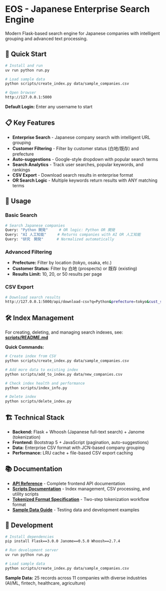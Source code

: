 # EOS - Japanese Enterprise Search Engine

Modern Flask-based search engine for Japanese companies with intelligent grouping and advanced text processing.

## 🚀 Quick Start

```bash
# Install and run
uv run python run.py

# Load sample data
python scripts/create_index.py data/sample_companies.csv

# Open browser
http://127.0.0.1:5000
```

**Default Login:** Enter any username to start

## 📋 Key Features

- **Enterprise Search** - Japanese company search with intelligent URL grouping
- **Customer Filtering** - Filter by customer status (白地/既存) and prefecture
- **Auto-suggestions** - Google-style dropdown with popular search terms
- **Search Analytics** - Track user searches, popular keywords, and rankings
- **CSV Export** - Download search results in enterprise format
- **OR Search Logic** - Multiple keywords return results with ANY matching terms

## 📖 Usage

### **Basic Search**
```bash
# Search Japanese companies
Query: "Python 開発"     # OR logic: Python OR 開発
Query: "AI 人工知能"     # Returns companies with AI OR 人工知能
Query: "研究　開発"      # Normalized automatically
```

### **Advanced Filtering**
- **Prefecture:** Filter by location (tokyo, osaka, etc.)
- **Customer Status:** Filter by 白地 (prospects) or 既存 (existing)
- **Results Limit:** 10, 20, or 50 results per page

### **CSV Export**
```bash
# Download search results
http://127.0.0.1:5000/api/download-csv?q=Python&prefecture=tokyo&cust_status=白地
```

## 🛠️ Index Management

For creating, deleting, and managing search indexes, see: **[scripts/README.md](./scripts/README.md)**

**Quick Commands:**
```bash
# Create index from CSV
python scripts/create_index.py data/sample_companies.csv

# Add more data to existing index
python scripts/add_to_index.py data/new_companies.csv

# Check index health and performance
python scripts/index_info.py

# Delete index
python scripts/delete_index.py
```

## 🏗️ Technical Stack

- **Backend:** Flask + Whoosh (Japanese full-text search) + Janome (tokenization)
- **Frontend:** Bootstrap 5 + JavaScript (pagination, auto-suggestions)
- **Data:** Enterprise CSV format with JCN-based company grouping
- **Performance:** LRU cache + file-based CSV export caching

## 📚 Documentation

- **[API Reference](./FRONTEND_API_DOCS.md)** - Complete frontend API documentation
- **[Scripts Documentation](./scripts/README.md)** - Index management, CSV processing, and utility scripts
- **[Tokenized Format Specification](./scripts/TOKENIZED_FORMAT.md)** - Two-step tokenization workflow format
- **[Sample Data Guide](./data/README.md)** - Testing data and development examples

## 🔧 Development

```bash
# Install dependencies  
pip install Flask==3.0.0 Janome==0.5.0 Whoosh==2.7.4

# Run development server
uv run python run.py

# Load sample data
python scripts/create_index.py data/sample_companies.csv
```

**Sample Data:** 25 records across 11 companies with diverse industries (AI/ML, fintech, healthcare, agriculture)

